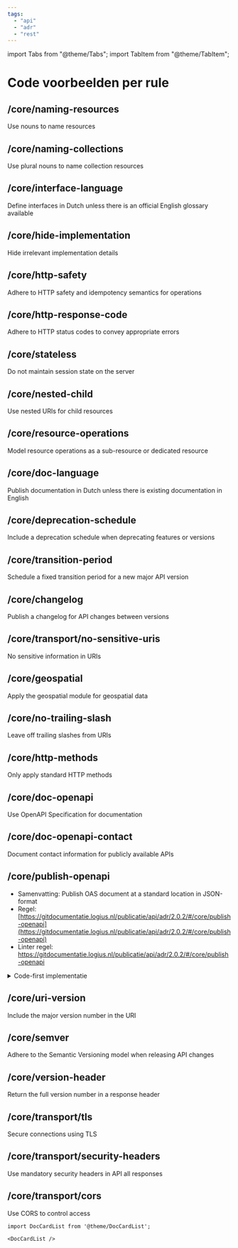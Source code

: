 ```yaml
---
tags:
  - "api"
  - "adr"
  - "rest"
---
```


import Tabs from "@theme/Tabs";
import TabItem from "@theme/TabItem";

# Code voorbeelden per rule

## /core/naming-resources

Use nouns to name resources

## /core/naming-collections

Use plural nouns to name collection resources

## /core/interface-language

Define interfaces in Dutch unless there is an official English glossary available

## /core/hide-implementation

Hide irrelevant implementation details

## /core/http-safety

Adhere to HTTP safety and idempotency semantics for operations

## /core/http-response-code

Adhere to HTTP status codes to convey appropriate errors

## /core/stateless

Do not maintain session state on the server

## /core/nested-child

Use nested URIs for child resources

## /core/resource-operations

Model resource operations as a sub-resource or dedicated resource

## /core/doc-language

Publish documentation in Dutch unless there is existing documentation in English

## /core/deprecation-schedule

Include a deprecation schedule when deprecating features or versions

## /core/transition-period

Schedule a fixed transition period for a new major API version

## /core/changelog

Publish a changelog for API changes between versions

## /core/transport/no-sensitive-uris

No sensitive information in URIs

## /core/geospatial

Apply the geospatial module for geospatial data

## /core/no-trailing-slash

Leave off trailing slashes from URIs

## /core/http-methods

Only apply standard HTTP methods

## /core/doc-openapi

Use OpenAPI Specification for documentation

## /core/doc-openapi-contact

Document contact information for publicly available APIs

## /core/publish-openapi

- Samenvatting: Publish OAS document at a standard location in JSON-format
- Regel: [https://gitdocumentatie.logius.nl/publicatie/api/adr/2.0.2/#/core/publish-openapi](https://gitdocumentatie.logius.nl/publicatie/api/adr/2.0.2/#/core/publish-openapi)
- Linter regel: https://gitdocumentatie.logius.nl/publicatie/api/adr/2.0.2/#/core/publish-openapi

<details>
<summary>Code-first implementatie</summary>
<Tabs>
  <TabItem value="gin" label="Gin (Go)" default>
    [Gin](https://gin-gonic.com/) heeft een [Fizz handler](https://github.com/wI2L/fizz) die automatisch de endpoints configureert:

    ```go
    import (
      "fmt"

        "github.com/gin-gonic/gin"
        cors "github.com/rs/cors/wrapper/gin" // hiermee voldoe je aan /core/open-api

        "github.com/wI2L/fizz"
        "github.com/wI2L/fizz/openapi"

    )

    func NewRouter() (\*fizz.Fizz, error) {
      g := gin.Default()
      f := fizz.NewFromEngine(g)
      infos := &openapi.Info{
        Title: "<title>",
        Description: `<description>`,
        Version: "<version>",
      }
      f.GET("/openapi.json", []fizz.OperationOption{
        fizz.WithoutSecurity(),
      }, cors.default(), f.OpenAPI(infos, "json"))
    }
    ```
  </TabItem>
  <TabItem value="quarkus" label="Quarkus (Java)">
    [Quarkus](https://quarkus.io/) heeft een [openapi plugin](https://quarkus.io/guides/openapi-swaggerui) die automatisch een `openapi.json` kan genereren op basis van Java annotations. Voeg hiervoor de volgende plugin toe:

    ```xml
    <dependency>
        <groupId>io.quarkus</groupId>
        <artifactId>quarkus-smallrye-openapi</artifactId>
    </dependency>
    ```

    In de `application.properties` moet het volgende worden toegevoegd:

    ```properties
    # Sta alle systemen toe om de `/openapi.json` resource op te vragen
    quarkus.http.cors=true
    quarkus.http.cors.origins=*
    # De gestandaardiseerde locatie van het bestandje
    quarkus.smallrye-openapi.path=/openapi.json
    # Zodat authentication niet nodig is om de `/openapi.json` resource op te vragen
    quarkus.smallrye-openapi.auto-add-security=false
    ```

    Het is ook mogelijk om een statisch bestandje in `src/main/resources/META-INF/openapi.json` te zetten en deze automatisch te laten serven. De plugin zal het bestandje automatisch uitbreiden met de relevante resources op basis van de Java annotations.
  </TabItem>
</Tabs>
</details>

## /core/uri-version

Include the major version number in the URI

## /core/semver

Adhere to the Semantic Versioning model when releasing API changes

## /core/version-header

Return the full version number in a response header

## /core/transport/tls

Secure connections using TLS

## /core/transport/security-headers

Use mandatory security headers in API all responses

## /core/transport/cors

Use CORS to control access

```mdx-code-block
import DocCardList from '@theme/DocCardList';

<DocCardList />
```
